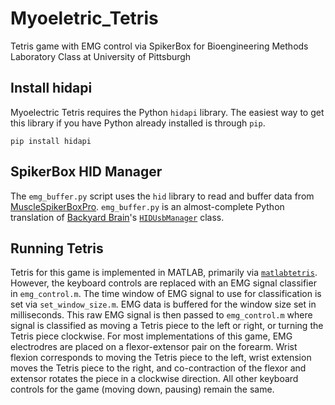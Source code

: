 # Myoeletric_Tetris
Tetris game with EMG control via SpikerBox for Bioengineering Methods Laboratory Class at
University of Pittsburgh

## Install hidapi
Myoelectric Tetris requires the Python `hidapi` library. The easiest way to get this library if you have Python already installed is through `pip`. 

```
pip install hidapi
```

## SpikerBox HID Manager
The `emg_buffer.py` script uses the `hid` library to read and buffer data from [MuscleSpikerBoxPro](https://backyardbrains.com/products/musclespikerboxpro). `emg_buffer.py` is an almost-complete Python translation of [Backyard Brain](https://backyardbrains.com/)'s [`HIDUsbManager`](https://github.com/BackyardBrains/Spike-Recorder/blob/master/src/engine/HIDUsbManager.cpp) class.

## Running Tetris
Tetris for this game is implemented in MATLAB, primarily via [`matlabtetris`](https://www.mathworks.com/matlabcentral/fileexchange/34513-matlabtetris). However, the keyboard controls are replaced with an EMG signal classifier in `emg_control.m`. The time window of EMG signal to use for classification is set via `set_window_size.m`. EMG data is buffered for the window size set in milliseconds. This raw EMG signal is then passed to `emg_control.m` where signal is classified as moving a Tetris piece to the left or right, or turning the Tetris piece clockwise. For most implementations of this game, EMG electrodres are placed on a flexor-extensor pair on the forearm. Wrist flexion corresponds to moving the Tetris piece to the left, wrist extension moves the Tetris piece to the right, and co-contraction of the flexor and extensor rotates the piece in a clockwise direction. All other keyboard controls for the game (moving down, pausing) remain the same.
